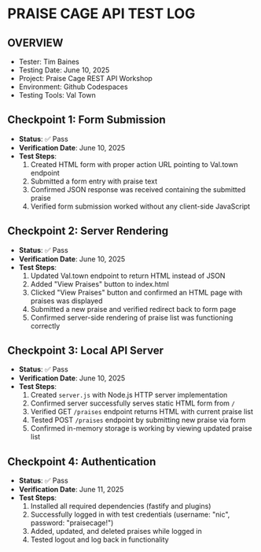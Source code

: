 # PRAISE CAGE API TEST LOG

## OVERVIEW
- Tester: Tim Baines
- Testing Date: June 10, 2025
- Project: Praise Cage REST API Workshop
- Environment: Github Codespaces
- Testing Tools: Val Town

## Checkpoint 1: Form Submission
- **Status**: ✅ Pass
- **Verification Date**: June 10, 2025
- **Test Steps**:
  1. Created HTML form with proper action URL pointing to Val.town endpoint
  2. Submitted a form entry with praise text
  3. Confirmed JSON response was received containing the submitted praise
  4. Verified form submission worked without any client-side JavaScript

## Checkpoint 2: Server Rendering
- **Status**: ✅ Pass
- **Verification Date**: June 10, 2025
- **Test Steps**:
  1. Updated Val.town endpoint to return HTML instead of JSON
  2. Added "View Praises" button to index.html
  3. Clicked "View Praises" button and confirmed an HTML page with praises was displayed
  4. Submitted a new praise and verified redirect back to form page
  5. Confirmed server-side rendering of praise list was functioning correctly

## Checkpoint 3: Local API Server
- **Status**: ✅ Pass
- **Verification Date**: June 10, 2025
- **Test Steps**:
  1. Created `server.js` with Node.js HTTP server implementation
  2. Confirmed server successfully serves static HTML form from `/`
  3. Verified GET `/praises` endpoint returns HTML with current praise list
  4. Tested POST `/praises` endpoint by submitting new praise via form
  5. Confirmed in-memory storage is working by viewing updated praise list

## Checkpoint 4: Authentication
- **Status**: ✅ Pass
- **Verification Date**: June 11, 2025
- **Test Steps**:
  1. Installed all required dependencies (fastify and plugins)
  2. Successfully logged in with test credentials (username: "nic", password: "praisecage!")
  3. Added, updated, and deleted praises while logged in
  4. Tested logout and log back in functionality 
